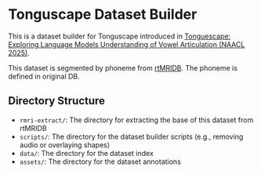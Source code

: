 # Tonguscape Dataset Builder

This is a dataset builder for Tonguscape introduced in [Tonguescape: Exploring Language Models Understanding of Vowel Articulation (NAACL 2025)]().

This dataset is segmented by phoneme from [rtMRIDB](https://research.nii.ac.jp/src/en/rtMRIDB.html).
The phoneme is defined in original DB.

## Directory Structure

- `rmri-extract/`: The directory for extracting the base of this dataset from rtMRIDB
- `scripts/`: The directory for the dataset builder scripts (e.g., removing audio or overlaying shapes)
- `data/`: The directory for the dataset index
- `assets/`: The directory for the dataset annotations
